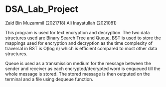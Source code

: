 # DSA_Lab_Project

Zaid Bin Muzammil (2021718)
 Ali Inayatullah (2021081)

This program is used for text encryption and decryption. The two data structures used are Binary Search Tree and Queue, BST is used to store the mappings
used for encryption and decryption as the time complexity of traversal  in BST is O(log n) which is efficient compared to most other data structures.

Queue is used as a transmission medium for the message between the sender and receiver as each encrypted/decrypted word is enqueued till the whole message is stored. The stored message is then outputed on the terminal and a file using dequeue function.
